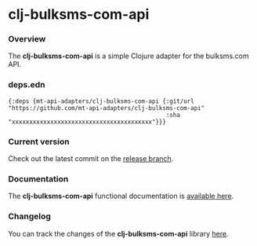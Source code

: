 
# clj-bulksms-com-api

### Overview

The <strong>clj-bulksms-com-api</strong> is a simple Clojure adapter for the bulksms.com API.

### deps.edn

```
{:deps {mt-api-adapters/clj-bulksms-com-api {:git/url "https://github.com/mt-api-adapters/clj-bulksms-com-api"
                                             :sha     "xxxxxxxxxxxxxxxxxxxxxxxxxxxxxxxxxxxxxxxx"}}}
```

### Current version

Check out the latest commit on the [release branch](https://github.com/mt-api-adapters/clj-bulksms-com-api/tree/release).

### Documentation

The <strong>clj-bulksms-com-api</strong> functional documentation is [available here](https://mt-api-adapters.github.io/clj-bulksms-com-api).

### Changelog

You can track the changes of the <strong>clj-bulksms-com-api</strong> library [here](CHANGES.md).
